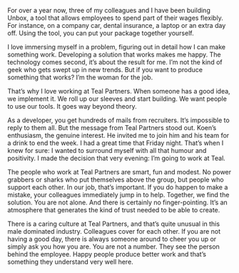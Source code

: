 <!-- title: Sarah -->
<!-- author: Sarah -->
<!-- date: 2020-05-2 -->
<!-- img: /assets/img/blogimages/headerimage_placeholder.png -->

For over a year now, three of my colleagues and I have been building Unbox, a tool that allows employees to spend part of their wages flexibly. For instance, on a company car, dental insurance, a laptop or an extra day off. Using the tool, you can put your package together yourself. 



I love immersing myself in a problem, figuring out in detail how I can make something work. Developing a solution that works makes me happy. The technology comes second, it’s about the result for me. I’m not the kind of geek who gets swept up in new trends. But if you want to produce something that works? I’m the woman for the job. 



That’s why I love working at Teal Partners. When someone has a good idea, we implement it. We roll up our sleeves and start building. We want people to use our tools. It goes way beyond theory.



As a developer, you get hundreds of mails from recruiters. It’s impossible to reply to them all. But the message from Teal Partners stood out. Koen’s enthusiasm, the genuine interest. He invited me to join him and his team for a drink to end the week. I had a great time that Friday night. That’s when I knew for sure: I wanted to surround myself with all that humour and positivity. I made the decision that very evening: I’m going to work at Teal.



The people who work at Teal Partners are smart, fun and modest. No power grabbers or sharks who put themselves above the group, but people who support each other. In our job, that’s important. If you do happen to make a mistake, your colleagues immediately jump in to help. Together, we find the solution. You are not alone. And there is certainly no finger-pointing. It’s an atmosphere that generates the kind of trust needed to be able to create. 



There is a caring culture at Teal Partners, and that’s quite unusual in this male dominated industry. Colleagues cover for each other. If you are not having a good day, there is always someone around to cheer you up or simply ask you how you are. You are not a number. They see the person behind the employee. Happy people produce better work and that’s something they understand very well here.
